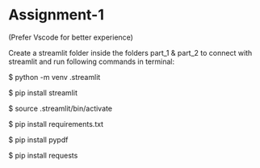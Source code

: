 

# Assignment-1

(Prefer Vscode for better experience)

Create a streamlit folder inside the folders part_1 & part_2 to connect with streamlit and run following commands in terminal:

$ python -m venv .streamlit

$ pip install streamlit

$ source .streamlit/bin/activate

$ pip install requirements.txt

$ pip install pypdf

$ pip install requests
